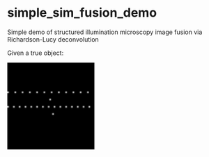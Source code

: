 # simple_sim_fusion_demo
Simple demo of structured illumination microscopy image fusion via Richardson-Lucy deconvolution

Given a true object:

<img src="1_true_density.png" alt="True density" width="200">
